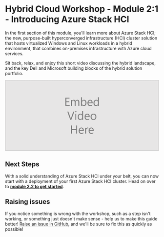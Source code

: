 Hybrid Cloud Workshop - Module 2:1 - Introducing Azure Stack HCI
==============
In the first section of this module, you'll learn more about Azure Stack HCI; the new, purpose-built hyperconverged infrastructure (HCI) cluster solution that hosts virtualized Windows and Linux workloads in a hybrid environment, that combines on-premises infrastructure with Azure cloud services.

Sit back, relax, and enjoy this short video discussing the hybrid landscape, and the key Dell and Microsoft building blocks of the hybrid solution portfolio.

![Video Placeholder](/media/VideoPlaceholder.png "Video Placeholder")

Next Steps
-----------
With a solid understanding of Azure Stack HCI under your belt, you can now start with a deployment of your first Azure Stack HCI cluster. Head on over to [**module 2.2 to get started**](/modules/module_2/2_Deploy_AzSHCI.md).

Raising issues
-----------
If you notice something is wrong with the workshop, such as a step isn't working, or something just doesn't make sense - help us to make this guide better!  [Raise an issue in GitHub](https://github.com/DellGEOS/HybridWorkshop/issues), and we'll be sure to fix this as quickly as possible!